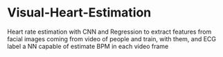 # Visual-Heart-Estimation
Heart rate estimation with CNN and Regression to extract features from facial images coming from video of people and train, with them, and ECG label a NN capable of estimate BPM in each video frame
